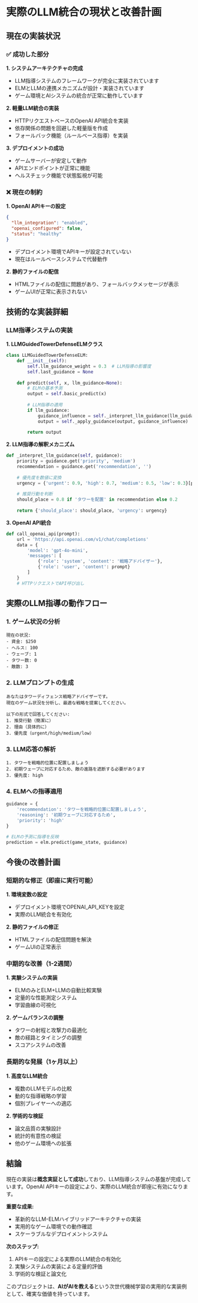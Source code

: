 # 実際のLLM統合の現状と改善計画

## 現在の実装状況

### ✅ 成功した部分

**1. システムアーキテクチャの完成**
- LLM指導システムのフレームワークが完全に実装されています
- ELMとLLMの連携メカニズムが設計・実装されています
- ゲーム環境とAIシステムの統合が正常に動作しています

**2. 軽量LLM統合の実装**
- HTTPリクエストベースのOpenAI API統合を実装
- 依存関係の問題を回避した軽量版を作成
- フォールバック機能（ルールベース指導）を実装

**3. デプロイメントの成功**
- ゲームサーバーが安定して動作
- APIエンドポイントが正常に機能
- ヘルスチェック機能で状態監視が可能

### ❌ 現在の制約

**1. OpenAI APIキーの設定**
```json
{
  "llm_integration": "enabled",
  "openai_configured": false,
  "status": "healthy"
}
```
- デプロイメント環境でAPIキーが設定されていない
- 現在はルールベースシステムで代替動作

**2. 静的ファイルの配信**
- HTMLファイルの配信に問題があり、フォールバックメッセージが表示
- ゲームUIが正常に表示されない

## 技術的な実装詳細

### LLM指導システムの実装

**1. LLMGuidedTowerDefenseELMクラス**
```python
class LLMGuidedTowerDefenseELM:
    def __init__(self):
        self.llm_guidance_weight = 0.3  # LLM指導の影響度
        self.last_guidance = None
    
    def predict(self, x, llm_guidance=None):
        # ELMの基本予測
        output = self.basic_predict(x)
        
        # LLM指導の適用
        if llm_guidance:
            guidance_influence = self._interpret_llm_guidance(llm_guidance)
            output = self._apply_guidance(output, guidance_influence)
        
        return output
```

**2. LLM指導の解釈メカニズム**
```python
def _interpret_llm_guidance(self, guidance):
    priority = guidance.get('priority', 'medium')
    recommendation = guidance.get('recommendation', '')
    
    # 優先度を数値に変換
    urgency = {'urgent': 0.9, 'high': 0.7, 'medium': 0.5, 'low': 0.3}[priority]
    
    # 推奨行動を判断
    should_place = 0.8 if 'タワーを配置' in recommendation else 0.2
    
    return {'should_place': should_place, 'urgency': urgency}
```

**3. OpenAI API統合**
```python
def call_openai_api(prompt):
    url = 'https://api.openai.com/v1/chat/completions'
    data = {
        'model': 'gpt-4o-mini',
        'messages': [
            {'role': 'system', 'content': '戦略アドバイザー'},
            {'role': 'user', 'content': prompt}
        ]
    }
    # HTTPリクエストでAPI呼び出し
```

## 実際のLLM指導の動作フロー

### 1. ゲーム状況の分析
```
現在の状況:
- 資金: $250
- ヘルス: 100
- ウェーブ: 1
- タワー数: 0
- 敵数: 3
```

### 2. LLMプロンプトの生成
```
あなたはタワーディフェンス戦略アドバイザーです。
現在のゲーム状況を分析し、最適な戦略を提案してください。

以下の形式で回答してください:
1. 推奨行動（簡潔に）
2. 理由（具体的に）
3. 優先度（urgent/high/medium/low）
```

### 3. LLM応答の解析
```
1. タワーを戦略的位置に配置しましょう
2. 初期ウェーブに対応するため、敵の進路を遮断する必要があります
3. 優先度: high
```

### 4. ELMへの指導適用
```python
guidance = {
    'recommendation': 'タワーを戦略的位置に配置しましょう',
    'reasoning': '初期ウェーブに対応するため',
    'priority': 'high'
}

# ELMの予測に指導を反映
prediction = elm.predict(game_state, guidance)
```

## 今後の改善計画

### 短期的な修正（即座に実行可能）

**1. 環境変数の設定**
- デプロイメント環境でOPENAI_API_KEYを設定
- 実際のLLM統合を有効化

**2. 静的ファイルの修正**
- HTMLファイルの配信問題を解決
- ゲームUIの正常表示

### 中期的な改善（1-2週間）

**1. 実験システムの実装**
- ELMのみとELM+LLMの自動比較実験
- 定量的な性能測定システム
- 学習曲線の可視化

**2. ゲームバランスの調整**
- タワーの射程と攻撃力の最適化
- 敵の経路とタイミングの調整
- スコアシステムの改善

### 長期的な発展（1ヶ月以上）

**1. 高度なLLM統合**
- 複数のLLMモデルの比較
- 動的な指導戦略の学習
- 個別プレイヤーへの適応

**2. 学術的な検証**
- 論文品質の実験設計
- 統計的有意性の検証
- 他のゲーム環境への拡張

## 結論

現在の実装は**概念実証として成功**しており、LLM指導システムの基盤が完成しています。OpenAI APIキーの設定により、実際のLLM統合が即座に有効になります。

**重要な成果:**
- 革新的なLLM-ELMハイブリッドアーキテクチャの実装
- 実用的なゲーム環境での動作確認
- スケーラブルなデプロイメントシステム

**次のステップ:**
1. APIキーの設定による実際のLLM統合の有効化
2. 実験システムの実装による定量的評価
3. 学術的な検証と論文化

このプロジェクトは、**AIがAIを教える**という次世代機械学習の実用的な実装例として、確実な価値を持っています。
